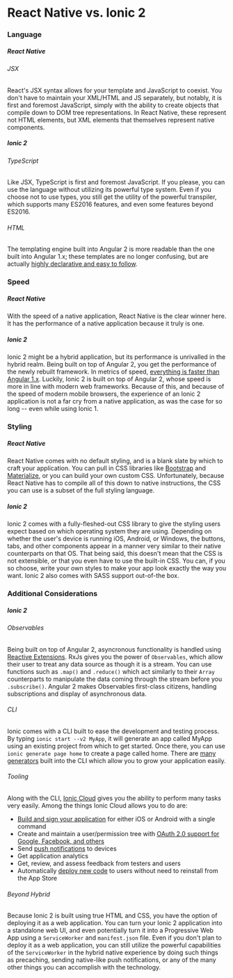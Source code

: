 # React Native vs. Ionic 2

### Language
##### React Native
###### JSX
React's JSX syntax allows for your template and JavaScript to coexist.  You don't have to maintain your XML/HTML and JS separately, but notably, it is first and foremost JavaScript, simply with the ability to create objects that compile down to DOM tree representations.  In React Native, these represent not HTML elements, but XML elements that themselves represent native components.

##### Ionic 2
###### TypeScript
Like JSX, TypeScript is first and foremost JavaScript.  If you please, you can use the language without utilizing its powerful type system.  Even if you choose not to use types, you still get the utility of the powerful transpiler, which supports many ES2016 features, and even some features beyond ES2016.
###### HTML
The templating engine built into Angular 2 is more readable than the one built into Angular 1.x; these templates are no longer confusing, but are actually [highly declarative and easy to follow](https://angular.io/docs/ts/latest/guide/template-syntax.html).

### Speed
##### React Native
With the speed of a native application, React Native is the clear winner here.  It has the performance of a native application because it truly is one.
##### Ionic 2
Ionic 2 might be a hybrid application, but its performance is unrivalled in the hybrid realm.  Being built on top of Angular 2, you get the performance of the newly rebuilt framework.  In metrics of speed, [everything is faster than Angular 1.x](https://auth0.com/blog/more-benchmarks-virtual-dom-vs-angular-12-vs-mithril-js-vs-the-rest/).  Luckily, Ionic 2 is built on top of Angular 2, whose speed is more in line with modern web frameworks.  Because of this, and because of the speed of modern mobile browsers, the experience of an Ionic 2 application is not a far cry from a native application, as was the case for so long -- even while using Ionic 1.

### Styling
##### React Native
React Native comes with no default styling, and is a blank slate by which to craft your application.  You can pull in CSS libraries like [Bootstrap](http://getbootstrap.com/) and [Materialize](http://materializecss.com/), or you can build your own custom CSS.  Unfortunately, because React Native has to compile all of this down to native instructions, the CSS you can use is a subset of the full styling language.
##### Ionic 2
Ionic 2 comes with a fully-fleshed-out CSS library to give the styling users expect based on which operating system they are using.  Depending on whether the user's device is running iOS, Android, or Windows, the buttons, tabs, and other components appear in a manner very similar to their native counterparts on that OS.  That being said, this doesn't mean that the CSS is not extensible, or that you even have to use the built-in CSS.  You can, if you so choose, write your own styles to make your app look exactly the way you want.  Ionic 2 also comes with SASS support out-of-the box.


### Additional Considerations
##### Ionic 2
###### Observables
Being built on top of Angular 2, asyncronous functionality is handled using [Reactive Extensions](https://github.com/Reactive-Extensions/RxJS).  RxJs gives you the power of `Observables`, which allow their user to treat any data source as though it is a stream.  You can use functions such as `.map()` and `.reduce()` which act similarly to their `Array` counterparts to manipulate the data coming through the stream before you `.subscribe()`.  Angular 2 makes Observables first-class citizens, handling subscriptions and display of asynchronous data.
###### CLI
Ionic comes with a CLI built to ease the development and testing process.  By typing `ionic start --v2 MyApp`, it will generate an app called MyApp using an existing project from which to get started.  Once there, you can use `ionic generate page home` to create a page called home.  There are [many generators](https://ionicframework.com/docs/v2/cli/generate/) built into the CLI which allow you to grow your application easily.
###### Tooling
Along with the CLI, [Ionic Cloud](http://ionic.io/) gives you the ability to perform many tasks very easily.  Among the things Ionic Cloud allows you to do are:
* [Build and sign your application](http://docs.ionic.io/services/package/) for either iOS or Android with a single command
* Create and maintain a user/permission tree with [OAuth 2.0 support for Google, Facebook, and others](http://docs.ionic.io/services/auth/#authentication-providers)
* Send [push notifications](http://docs.ionic.io/services/push/) to devices
* Get application analytics
* Get, review, and assess feedback from testers and users
* Automatically [deploy new code](http://docs.ionic.io/services/deploy/) to users without need to reinstall from the App Store

###### Beyond Hybrid
Because Ionic 2 is built using true HTML and CSS, you have the option of deploying it as a web application.  You can turn your Ionic 2 application into a standalone web UI, and even potentially turn it into a Progressive Web App using a `ServiceWorker` and `manifest.json` file.  Even if you don't plan to deploy it as a web application, you can still utilize the powerful capabilities of the `ServiceWorker` in the hybrid native experience by doing such things as precaching, sending native-like push notifications, or any of the many other things you can accomplish with the technology.




